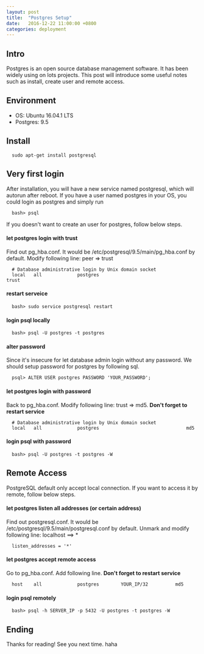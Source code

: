 ```yaml
---
layout: post
title:  "Postgres Setup"
date:   2016-12-22 11:00:00 +0800
categories: deployment
---
```

## Intro
Postgres is an open source database management software. It has been widely using on lots projects.
This post will introduce some useful notes such as install, create user and remote access.

## Environment
* OS: Ubuntu 16.04.1 LTS
* Postgres: 9.5

## Install
      sudo apt-get install postgresql

## Very first login
After installation, you will have a new service named postgresql, which will autorun after reboot.
If you have a user named postgres in your OS, you could login as postgres and simply run

      bash> psql

If you doesn't want to create an user for postgres, follow below steps.

#### let postgres login with trust
Find out pg\_hba.conf. It would be /etc/postgresql/9.5/main/pg\_hba.conf by default. Modify following line: peer => trust

      # Database administrative login by Unix domain socket
      local   all             postgres                                trust

#### restart serveice
      bash> sudo service postgresql restart

#### login psql locally
      bash> psql -U postgres -t postgres

#### alter password
Since it's insecure for let database admin login without any password. We should setup password for postgres by following sql.

      psql> ALTER USER postgres PASSWORD 'YOUR_PASSWORD';

#### let postgres login with password
Back to pg\_hba.conf. Modify following line: trust => md5. **Don't forget to restart service**

      # Database administrative login by Unix domain socket
      local   all             postgres                                md5

#### login psql with password
      bash> psql -U postgres -t postgres -W


## Remote Access
PostgreSQL default only accept local connection. If you want to access it by remote, follow below steps.

#### let postgres listen all addresses (or certain address)
Find out postgresql.conf. It would be /etc/postgresql/9.5/main/postgresql.conf by default. Unmark and modify following line: localhost ==> *

      listen_addresses = '*'

#### let postgres accept remote access
Go to pg\_hba.conf. Add following line.  **Don't forget to restart service**

      host    all             postgres        YOUR_IP/32          md5


#### login psql remotely
      bash> psql -h SERVER_IP -p 5432 -U postgres -t postgres -W

## Ending
Thanks for reading! See you next time. haha
